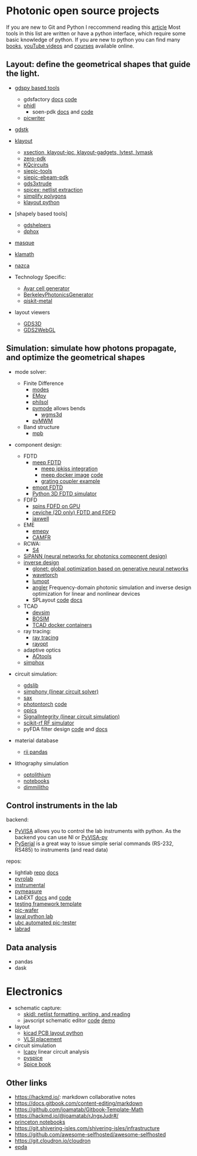 # Photonic open source projects

If you are new to Git and Python I reccommend reading this [article](https://lightlab.readthedocs.io/en/latest/_static/gettingStarted/index.html)
Most tools in this list are written or have a python interface, which require some basic knowledge of python. If you are new to python you can find many [books](https://jakevdp.github.io/PythonDataScienceHandbook/index.html), [youTube videos](https://www.youtube.com/c/anthonywritescode) and [courses](https://github.com/joamatab/practical-python) available online.

## Layout: define the geometrical shapes that guide the light.

- [gdspy based tools](https://github.com/heitzmann/gdspy)
  - gdsfactory [docs](https://gdsfactory.readthedocs.io/en/latest/) [code](https://github.com/gdsfactory/gdsfactory)
  - [phidl](https://github.com/amccaugh/phidl)
    - soen-pdk [docs](https://pages.nist.gov/SOEN-PDK/) and [code](https://github.com/usnistgov/SOEN-PDK)
  - [picwriter](https://github.com/DerekK88/PICwriter)
- [gdstk](https://github.com/heitzmann/gdstk)
- [klayout](https://github.com/KLayout/klayout)
  - [xsection, klayout-ipc, klayout-gadgets, lytest, lymask](https://github.com/atait?tab=repositories)
  - [zero-pdk](https://github.com/lightwave-lab/zeropdk)
  - [KQcircuits](https://github.com/iqm-finland/KQCircuits)
  - [siepic-tools](https://github.com/lukasc-ubc/SiEPIC-Tools)
  - [siepic-ebeam-pdk](https://github.com/lukasc-ubc/SiEPIC_EBeam_PDK)
  - [gds3xtrude](https://codeberg.org/tok)
  - [spicex: netlist extraction](https://github.com/fsitok/spicex)
  - [simplify polygons](https://github.com/fsitok/klayout-simplify)
  - [klayout python](https://github.com/shamil777/KLayout-python)
- [shapely based tools]
  - [gdshelpers](https://github.com/HelgeGehring/gdshelpers)
  - [dphox](https://github.com/solgaardlab/dphox)
- [masque](https://mpxd.net/code/jan/masque)
- [klamath](https://mpxd.net/code/jan/klamath)
- [nazca](https://nazca-design.org/download/)
- Technology Specific:

  - [Ayar cell generator](https://github.com/AyarLabs/ACG)
  - [BerkeleyPhotonicsGenerator](https://github.com/BerkeleyPhotonicsGenerator/BPG)
  - [qiskit-metal](https://github.com/Qiskit/qiskit-metal)

- layout viewers
  - [GDS3D](https://github.com/trilomix/GDS3D/)
  - [GDS2WebGL](https://github.com/s-holst/GDS2WebGL)

## Simulation: simulate how photons propagate, and optimize the geometrical shapes

- mode solver:

  - Finite Difference
    - [modes](https://modes.readthedocs.io/en/latest/)
    - [EMpy](https://github.com/lbolla/EMpy)
    - [philsol](https://github.com/philmain28/philsol)
    - [pymode](https://github.com/smartalecH/pyMode) allows bends
      - [wgms3d](http://www.soundtracker.org/raw/wgms3d/)
    - [pyMWM](https://github.com/mnishida/PyMWM)
  - Band structure
    - [mpb](https://mpb.readthedocs.io/en/latest/Scheme_Tutorial/)

- component design:

  - FDTD
    - [meep FDTD](https://github.com/NanoComp/meep)
      - [meep ipkiss integration](https://github.com/luceda/ipkiss_meep_integration)
      - [meep docker image](https://hub.docker.com/r/mochen4/meepdocker) [code](https://github.com/mochen4/meepdocker)
      - [grating coupler example](https://github.com/simbilod/grating_coupler_meep)
    - [emopt FDTD](https://github.com/anstmichaels/emopt)
    - [Python 3D FDTD simulator](https://github.com/flaport/fdtd)
  - FDFD
    - [spins FDFD on GPU](https://github.com/stanfordnqp/spins-b)
    - [ceviche (2D only) FDTD and FDFD](https://github.com/twhughes/ceviche)
    - [jaxwell](https://github.com/stanfordnqp/jaxwell)
  - EME
    - [emepy](https://github.com/BYUCamachoLab/emepy)
    - [CAMFR](https://github.com/demisjohn/CAMFR)
  - RCWA:
    - [S4](https://github.com/victorliu/S4)
  - [SiPANN (neural networks for photonics component design)](https://github.com/contagon/SiPANN)
  - [inverse design](http://metanet.stanford.edu/code/)
    - [glonet: global optimization based on generative neural networks](https://github.com/jonfanlab/GLOnet)
    - [wavetorch](https://github.com/fancompute/wavetorch)
    - [lumopt](https://github.com/chriskeraly/lumopt)
    - [angler](https://github.com/fancompute/angler/) Frequency-domain photonic simulation and inverse design optimization for linear and nonlinear devices
    - SPLayout [code](https://github.com/Hideousmon/SPLayout) [docs](https://splayout.readthedocs.io/en/latest/index.html)
  - TCAD
    - [devsim](https://devsim.org/)
    - [BOSIM](https://eexu.home.ece.ust.hk/BOSIM.html)
    - [TCAD docker containers](https://github.com/thesourcerer8/OpenSourceTCAD)
  - ray tracing:
    - [ray tracing](https://github.com/DCC-Lab/RayTracing)
    - [rayopt](https://github.com/quartiq/rayopt)
  - adaptive optics
    - [AOtools](https://github.com/AOtools)
  - [simphox](https://github.com/fancompute/simphox)

- circuit simulation:

  - [gdslib](https://gdslib.readthedocs.io/en/latest/)
  - [simphony (linear circuit solver)](https://github.com/BYUCamachoLab/simphony)
  - [sax](https://github.com/flaport/sax)
  - [photontorch](https://docs.photontorch.com/) [code](https://github.com/flaport/photontorch)
  - [opics](https://github.com/siepic/opics)
  - [SignalIntegrity (linear circuit simulation)](https://github.com/TeledyneLeCroy/SignalIntegrity)
  - [scikit-rf RF simulator](https://scikit-rf.readthedocs.io/en/latest/)
  - pyFDA filter design [code](https://github.com/chipmuenk/pyfda) and [docs](https://pyfda.readthedocs.io/en/latest/manual/input_specs.html)

- material database

  - [rii pandas](https://github.com/mnishida/RII_Pandas)

- lithography simulation
  - [optolithium](https://github.com/xthebat/optolithium)
  - [notebooks](https://github.com/pierremifasol/Lithography-Simulation)
  - [dimmilitho](https://github.com/vincentlv/DimmiLitho)

## Control instruments in the lab

backend:

- [PyVISA](https://pyvisa.readthedocs.io/en/latest/) allows you to control the lab instruments with python. As the backend you can use NI or [PyVISA-py](https://pyvisa-py.readthedocs.io/en/latest/)
- [PySerial](https://github.com/pyserial/pyserial) is a great way to issue simple serial commands (RS-232, RS485) to instruments (and read data)

repos:

- lightlab [repo](https://github.com/lightwave-lab/lightlab) [docs](https://lightlab.readthedocs.io/en/latest/index.html)
- [pyrolab](https://github.com/BYUCamachoLab/pyrolab)
- [instrumental](https://github.com/mabuchilab/Instrumental)
- [pymeasure](https://github.com/ralph-group/pymeasure)
- LabEXT [docs](https://labext.readthedocs.io/en/latest/) and [code](https://github.com/LabExT/LabExT)
- [testing framework template](https://github.com/google/openhtf)
- [pic-wafer](https://github.com/DerekK88/PIC_WaferProbeSystem)
- [laval python lab](https://github.com/Simon-Belanger/ULPythonLab)
- [ubc automated pic-tester](https://github.com/lukasc-ubc/pyOptomip)
- [labrad](https://github.com/labrad/pylabrad)

## Data analysis

- pandas
- dask

# Electronics

- schematic capture:
  - [skidl: netlist formatting, writing, and reading](https://xesscorp.github.io/skidl/docs/_site/)
  - javscript schematic editor [code](https://github.com/kieler/elkjs) [demo](https://rtsys.informatik.uni-kiel.de/elklive/elkgraph.html)
- layout
  - [kicad PCB layout python](https://github.com/atait/kicad-python)
  - [VLSI placement](https://github.com/limbo018/DREAMPlace)
- circuit simulation
  - [lcapy](https://github.com/mph-/lcapy) linear circuit analysis
  - [pyspice](https://github.com/FabriceSalvaire/PySpice)
  - [Spice book](https://github.com/PyLCARS/Python-and-SPICE-Book)


## Other links

- https://hackmd.io/: markdown collaborative notes
- https://docs.gitbook.com/content-editing/markdown
- https://github.com/joamatab/Gitbook-Template-Math
- https://hackmd.io/@joamatab/rJngxJudr#/
- [princeton notebooks](https://github.com/simbilod/ELE559-simulations)
- https://git.shivering-isles.com/shivering-isles/infrastructure
- https://github.com/awesome-selfhosted/awesome-selfhosted
- https://git.cloudron.io/cloudron
- [epda](https://openepda.org)
